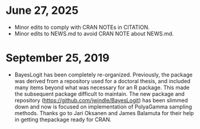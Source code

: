 # June 27, 2025

- Minor edits to comply with CRAN NOTEs in CITATION.
- Minor edits to NEWS.md to avoid CRAN NOTE about NEWS.md.

# September 25, 2019

- BayesLogit has been completely re-organized. Previously, the package was
  derived from a repository used for a doctoral thesis, and included many
  items beyond what was necessary for an R package. This made the
  subsequent package difficult to maintain.
  The new package and repository (<https://github.com/jwindle/BayesLogit>)
  has been slimmed down and now is focused on implementation of PolyaGamma
  sampling methods.
  Thanks go to Jari Oksanen and James Balamuta for their help in getting
  thepackage ready for CRAN. 
